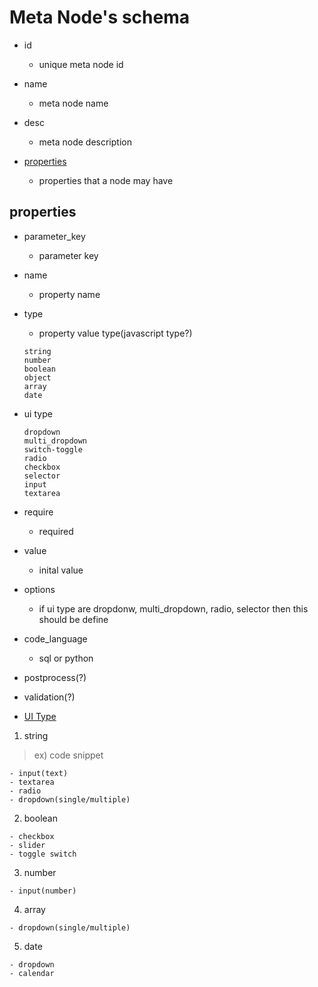 # Meta Node's schema

- id
  - unique meta node id
- name
  - meta node name
- desc  
  - meta node description

- [properties](#properties)
  - properties that a node may have

## properties

- parameter_key
  - parameter key
- name
  - property name
- type
  - property value type(javascript type?)
  ```
  string
  number
  boolean
  object
  array
  date
  ```
- ui type
  ```
  dropdown
  multi_dropdown
  switch-toggle
  radio
  checkbox
  selector
  input
  textarea
  ```
- require
  - required
- value
  - inital value
- options
  - if ui type are dropdonw, multi_dropdown, radio, selector then this should be define
- code_language
  - sql or python

- postprocess(?)
- validation(?)


- [UI Type](https://semantic-ui.com/modules/checkbox.html)

1. string
> ex) code snippet
```
- input(text)
- textarea
- radio
- dropdown(single/multiple)
```
2. boolean
```
- checkbox
- slider
- toggle switch
```
3. number
```
- input(number)
```
4. array
```
- dropdown(single/multiple)
```
5. date
```
- dropdown
- calendar
```
